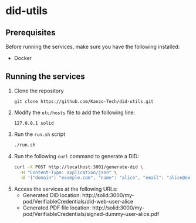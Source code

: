 # did-utils

## Prerequisites

Before running the services, make sure you have the following installed:

- Docker

## Running the services

1. Clone the repository
   ```
   git clone https://github.com/Kanzo-Tech/did-utils.git
   ```
2. Modify the `etc/hosts` file to add the following line:
   ```
   127.0.0.1 solid
   ```
3. Run the `run.sh` script
   ```sh
   ./run.sh
   ```
4. Run the following `curl` command to generate a DID:
   ```sh
   curl -X POST http://localhost:3001/generate-did \
     -H "Content-Type: application/json" \
     -d '{"domain": "example.com", "name": "alice", "email": "alice@example.com", "dni": "123456789"}'
   ```
5. Access the services at the following URLs:
   - Generated DID location: http://solid:3000/my-pod/VerifiableCredentials/did-web-user-alice
   - Generated PDF file location: http://solid:3000/my-pod/VerifiableCredentials/signed-dummy-user-alice.pdf
